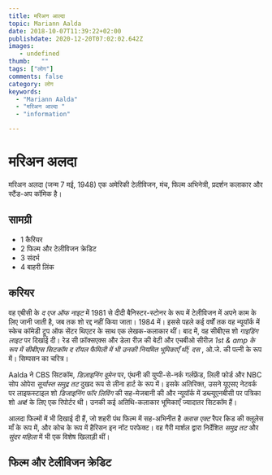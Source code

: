 ```yaml
---
title: मरिअन आल्दा 
topic: Mariann Aalda
date: 2018-10-07T11:39:22+02:00
publishdate: 2020-12-20T07:02:02.642Z
images: 
   - undefined
thumb:   ""
tags: ["लोग"]
comments: false
category: लोग
keywords: 
  - "Mariann Aalda"
  - "मरिअन आल्दा "
  - "information"

---
```

<h1> मरिअन अलदा </h1> <p> </p> <p> मरिअन अलदा (जन्म 7 मई, 1948) एक अमेरिकी टेलीविजन, मंच, फिल्म अभिनेत्री, प्रदर्शन कलाकार और स्टैंड-अप कॉमिक है। </p > <h2> सामग्री </h2> <ul> <li> 1 कैरियर </li> <li> 2 फिल्म और टेलीविजन क्रेडिट </li> <li> 3 संदर्भ </li> <li> 4 बाहरी लिंक </ली> </ul> <h2> करियर </h2> <p> वह एबीसी के <i> द एज ऑफ नाइट </i> में 1981 से दीदी बैनिस्टर-स्टोनर के रूप में टेलीविजन में अपने काम के लिए जानी जाती है, जब तक शो रद्द नहीं किया जाता। 1984 में। इससे पहले कई वर्षों तक वह न्यूयॉर्क में स्केच कॉमेडी ट्रूप ऑफ सेंटर थिएटर के साथ एक लेखक-कलाकार थीं। बाद में, वह सीबीएस शो <i> गाइडिंग लाइट </i> पर दिखाई दी। रेड सी फ़ॉक्सएक्स और डेला रीज़ की बेटी और एचबीओ सीरीज़ <i> 1st & amp के रूप में सीबीएस सिटकॉम <i> द रॉयल फैमिली </i> में भी उनकी नियमित भूमिकाएँ थीं; दस </i>, ओ.जे. की पत्नी के रूप में। सिम्पसन का चरित्र। </p> <p> Aalda ने CBS सिटकॉम, <i> डिज़ाइनिंग वूमेन </i> पर, एंथनी की युप्पी-से-नर्क गर्लफ्रेंड, लिली फोर्ड और NBC सोप ओपेरा <i पर, के रूप में भी बदनामी हासिल की। > सूर्यास्त समुद्र तट </i> दुखद रूप से लीना हार्ट के रूप में। इसके अतिरिक्त, उसने यूएसए नेटवर्क पर लाइफस्टाइल शो <i> डिजाइनिंग फॉर लिविंग </i> की सह-मेजबानी की और न्यूयॉर्क में डब्ल्यूएनबीसी पर पत्रिका शो <i> अब! </I> के लिए एक रिपोर्टर थी। उनकी कई अतिथि-कलाकार भूमिकाएँ ज्यादातर सिटकॉम हैं। </p> <p> आलदा फिल्मों में भी दिखाई दी हैं, जो शहरी पंथ फिल्म में सह-अभिनीत है <i> क्लास एक्ट </i> रैपर किड की क्लूलेस माँ के रूप में, और कोच के रूप में हैरिसन इन नॉट परफेक्ट। वह गैरी मार्शल द्वारा निर्देशित <i> समुद्र तट </i> और <i> सुंदर महिला </i> में भी एक विशेष खिलाड़ी थीं। </p> <h2> फिल्म और टेलीविजन क्रेडिट </h2> 